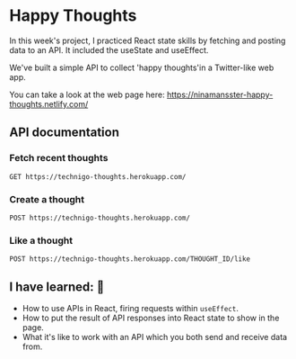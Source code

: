 # Happy Thoughts

In this week's project, I practiced React state skills by fetching and posting data to an API. It included the useState and useEffect.

We've built a simple API to collect 'happy thoughts'in a Twitter-like web app.

You can take a look at the web page here: https://ninamansster-happy-thoughts.netlify.com/

## API documentation

### Fetch recent thoughts

`GET https://technigo-thoughts.herokuapp.com/`


### Create a thought

`POST https://technigo-thoughts.herokuapp.com/`


### Like a thought

`POST https://technigo-thoughts.herokuapp.com/THOUGHT_ID/like`

## I have learned: 🧠

* How to use APIs in React, firing requests within `useEffect`.
* How to put the result of API responses into React state to show in the page.
* What it's like to work with an API which you both send and receive data from.

